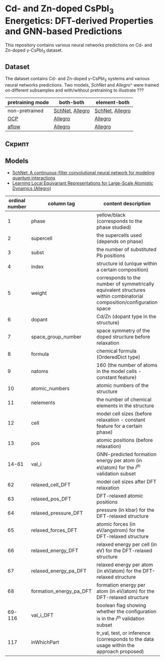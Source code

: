 # Cd- and Zn-doped CsPbI<sub>3</sub> Energetics: DFT-derived Properties and GNN-based Predictions

This repository contains various neural networks predictions on Cd- and Zn-doped $\gamma$-CsPbI<sub>3</sub> dataset.
<!--
More details can be found in the [paper](link).

If you are using this dataset in your research paper, please cite us as
```
bibtex citation
```
-->

Dataset
-----
The dataset contains  Cd- and Zn-doped $\gamma$-CsPbI<sub>3</sub> systems and various neural networks predictions. Two models, *SchNet* and *Allegro*^ were trained on different subsamples and with/without pretraining to illustrate ???

|   pretraining mode  | both-both       | element-both    |
|-------|-----------------|-----------------|
| non-pretrained  | [SchNet](https://github.com/AIRI-Institute/doped_CsPbI3_energetics/blob/main/data/nn%20inference/both_both_schnet_non-pr.pkl.gz), [Allegro](https://github.com/AIRI-Institute/doped_CsPbI3_energetics/blob/main/data/nn%20inference/both_both_allegro_non-pr.pkl.gz) | [SchNet](https://github.com/AIRI-Institute/doped_CsPbI3_energetics/blob/main/data/nn%20inference/element_both_schnet_non-pr.pkl.gz), [Allegro](https://github.com/AIRI-Institute/doped_CsPbI3_energetics/blob/main/data/nn%20inference/element_both_allegro_non-pr.pkl.gz) |
| [OCP](https://opencatalystproject.org/index.html)   | [Allegro](https://github.com/AIRI-Institute/doped_CsPbI3_energetics/blob/main/data/nn%20inference/both_both_allegro_ocpr.pkl.gz)           | [Allegro](https://github.com/AIRI-Institute/doped_CsPbI3_energetics/blob/main/data/nn%20inference/element_both_allegro_ocpr.pkl.gz)           |
| [aflow](https://www.aflowlib.org) | [Allegro](https://github.com/AIRI-Institute/doped_CsPbI3_energetics/blob/main/data/nn%20inference/both_both_allegro_aflowpr.pkl.gz)           | [Allegro](https://github.com/AIRI-Institute/doped_CsPbI3_energetics/blob/main/data/nn%20inference/element_both_allegro_aflowpr.pkl.gz)           |

<!--
| **Sample** | **Size** |
|:----------:|:--------:|
|  train_val |    142   |
|    test    |    60    |
|  inference |   73760  |
-->

Скрипт
-----


Models
-----
* [SchNet: A continuous-filter convolutional neural network for modeling quantum interactions](https://arxiv.org/abs/1706.08566)
* [Learning Local Equivariant Representations for Large-Scale Atomistic Dynamics (Allegro)](https://arxiv.org/abs/2204.05249)

| ordinal number | column tag | content description |
| --- | --- | --- |
|1| phase | yellow/black (corresponds to the phase studied) |
|2| supercell | the supercells used (depends on phase) |
|3| subst | the number of substituted Pb positions |
|4| index | structure id (unique within a certain composition) |
|5| weight | corresponds to the number of symmetrically equivalent structures within combinatorial composition/configuration space |
|6| dopant | Cd/Zn (dopant type in the structure) |
|7| space_group_number | space symmetry of the doped structure before relaxation |
|8| formula | chemical formula (OrderedDict type) |
|9| natoms | 160 (the number of atoms in the model cells - constant feature) |
|10| atomic_numbers | atomic numbers of the structure |
|11| nelements | the number of chemical elements in the structure |
|12| cell | model cell sizes (before relaxation - constant feature for a certain phase) |
|13| pos | atomic positions (before relaxation) |
|14-61| val_i | GNN-predicted formation energy per atom (in eV/atom) for the $i^{th}$ validation subset |
|62| relaxed_cell_DFT | model cell sizes after DFT relaxation |
|63| relaxed_pos_DFT | DFT-relaxed atomic positions |
|64| relaxed_pressure_DFT | pressure (in kbar) for the DFT-relaxed structure |
|65| relaxed_forces_DFT | atomic forces (in eV/angstrom) for the DFT-relaxed structure |
|66| relaxed_energy_DFT | relaxed energy per cell (in eV) for the DFT-relaxed structure |
|67| relaxed_energy_pa_DFT | relaxed energy per atom (in eV/atom) for the DFT-relaxed structure |
|68| formation_energy_pa_DFT | formation energy per atom (in eV/atom) for the DFT-relaxed structure |
|69-116| val_i_DFT | boolean flag showing whether the configuration is in the $i^{th}$ validation subset |
|117| inWhichPart | tr_val, test, or inference (corresponds to the data usage within the approach proposed)|
